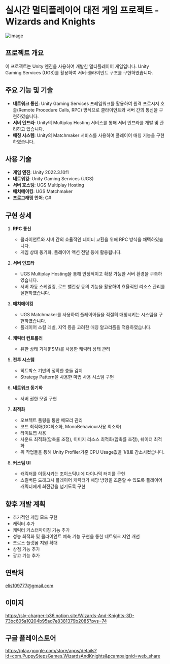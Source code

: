 # 실시간 멀티플레이어 대전 게임 프로젝트 - Wizards and Knights

![image](https://github.com/user-attachments/assets/08233f94-d136-4ed6-82df-a3a3d4b60e11)

## 프로젝트 개요
이 프로젝트는 Unity 엔진을 사용하여 개발한 멀티플레이어 게임입니다. Unity Gaming Services (UGS)를 활용하여 서버-클라이언트 구조를 구현하였습니다.

## 주요 기능 및 기술
- **네트워크 통신**: Unity Gaming Services 프레임워크를 활용하여 원격 프로시저 호출(Remote Procedure Calls, RPC) 방식으로 클라이언트와 서버 간의 통신을 구현하였습니다.
- **서버 인프라**: Unity의 Multiplay Hosting 서비스를 통해 서버 인프라를 개발 및 관리하고 있습니다.
- **매칭 시스템**: Unity의 Matchmaker 서비스를 사용하여 플레이어 매칭 기능을 구현하였습니다.

## 사용 기술
- **게임 엔진**: Unity 2022.3.10f1
- **네트워킹**: Unity Gaming Services (UGS)
- **서버 호스팅**: UGS Multiplay Hosting
- **매치메이킹**: UGS Matchmaker
- **프로그래밍 언어**: C#

## 구현 상세
1. **RPC 통신**
   - 클라이언트와 서버 간의 효율적인 데이터 교환을 위해 RPC 방식을 채택하였습니다.
   - 게임 상태 동기화, 플레이어 액션 전달 등에 활용됩니다.

2. **서버 인프라**
   - UGS Multiplay Hosting을 통해 안정적이고 확장 가능한 서버 환경을 구축하였습니다.
   - 서버 자동 스케일링, 로드 밸런싱 등의 기능을 활용하여 효율적인 리소스 관리를 실현하였습니다.

3. **매치메이킹**
   - UGS Matchmaker를 사용하여 플레이어들을 적절히 매칭시키는 시스템을 구현하였습니다.
   - 플레이어 스킬 레벨, 지역 등을 고려한 매칭 알고리즘을 적용하였습니다.

4. **캐릭터 컨트롤러**
   - 유한 상태 기계(FSM)를 사용한 캐릭터 상태 관리

5. **전투 시스템**
   - 히트박스 기반의 정확한 충돌 감지
   - Strategy Pattern을 사용한 마법 사용 시스템 구현

6. **네트워크 동기화**
   - 서버 권한 모델 구현

7. **최적화**
   - 오브젝트 풀링을 통한 메모리 관리
   - 코드 최적화(GC최소화, MonoBehaviour사용 최소화)
   - 라이트맵 사용
   - 사운드 최적화(압축률 조정), 이미지 리소스 최적화(압축률 조정), 쉐이더 최적화
   - 위 작업들을 통해 Unity Profiler기준 CPU Usage값을 1/8로 감소시켰습니다.

8. **커스텀 UI**
   - 캐릭터를 이동시키는 조이스틱UI에 다이나믹 터치를 구현
   - 스킬버튼 드래그시 플레이어 캐릭터가 해당 방향을 조준할 수 있도록 플레이어 캐릭터에게 회전값을 넘기도록 구현

## 향후 개발 계획
- 추가적인 게임 모드 구현
- 캐릭터 추가
- 캐릭터 커스터마이징 기능 추가
- 성능 최적화 및 클라이언트 예측 기능 구현을 통한 네트워크 지연 개선
- 크로스 플랫폼 지원 확대
- 상점 기능 추가
- 광고 기능 추가

## 연락처
elis109777@gmail.com

## 이미지
https://sly-charger-b36.notion.site/Wizards-And-Knights-3D-73bc605a10204b95ad7e8381379b2085?pvs=74

## 구글 플레이스토어
https://play.google.com/store/apps/details?id=com.PuppyStepsGames.WizardsAndKnights&pcampaignid=web_share
